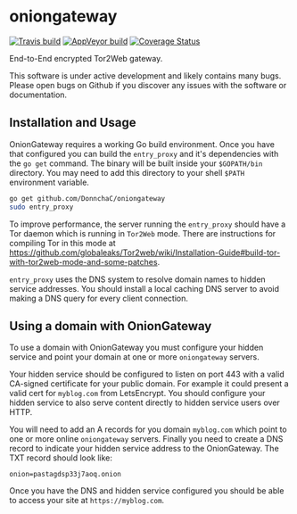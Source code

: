 oniongateway
============

[![Travis build][travis-badge]][travis-page]
[![AppVeyor build][appveyor-badge]][appveyor-page]
[![Coverage Status][coveralls-badge]][coveralls-page]

End-to-End encrypted Tor2Web gateway.

This software is under active development and likely contains many bugs.
Please open bugs on Github if you discover any issues with the software
or documentation.

Installation and Usage
----------------------

OnionGateway requires a working Go build environment. Once you have that configured you can build the `entry_proxy` and it's dependencies with the `go get` command. The binary will be built inside your `$GOPATH/bin` directory. You may need to add this directory to your shell `$PATH` environment variable.

```bash
go get github.com/DonnchaC/oniongateway
sudo entry_proxy
```

To improve performance, the server running the `entry_proxy` should have a Tor daemon which is running in `Tor2Web` mode. There are instructions for compiling Tor in this mode at https://github.com/globaleaks/Tor2web/wiki/Installation-Guide#build-tor-with-tor2web-mode-and-some-patches.

`entry_proxy` uses the DNS system to resolve domain names to hidden service addresses. You should install a local caching DNS server to avoid making a DNS query for every client connection.

Using a domain with OnionGateway
--------------------------------

To use a domain with OnionGateway you must configure your hidden service and point your domain at one or more `oniongateway` servers.

Your hidden service should be configured to listen on port 443 with a valid CA-signed certificate for your public domain. For example it could present a valid cert for `myblog.com` from LetsEncrypt. You should configure your hidden service to also serve content directly to hidden service users over HTTP.

You will need to add an A records for you domain `myblog.com` which point to one or more online `oniongateway` servers. Finally you need to create a DNS record to indicate your hidden service address to the OnionGateway. The TXT record should look like:

```
onion=pastagdsp33j7aoq.onion
```

Once you have the DNS and hidden service configured you should be able to access your site at `https://myblog.com`.

[travis-page]: https://travis-ci.org/DonnchaC/oniongateway
[travis-badge]: https://travis-ci.org/DonnchaC/oniongateway.png
[appveyor-page]: https://ci.appveyor.com/project/DonnchaC/oniongateway
[appveyor-badge]: https://ci.appveyor.com/api/projects/status/i98wvpauvnrbvemw
[coveralls-page]: https://coveralls.io/github/DonnchaC/oniongateway
[coveralls-badge]: https://coveralls.io/repos/github/DonnchaC/oniongateway/badge.png
